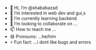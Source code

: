 - 👋 Hi, I’m @shababazad
- 👀 I’m interested in web dev and gui,s
- 🌱 I’m currently learning backend
- 💞️ I’m looking to collaborate on ...
- 📫 How to reach me ...
- 😄 Pronouns: ...he/him
- ⚡ Fun fact: ...i dont like bugs and errors

<!---
shababazad/shababazad is a ✨ special ✨ repository because its `README.md` (this file) appears on your GitHub profile.
You can click the Preview link to take a look at your changes.
--->
